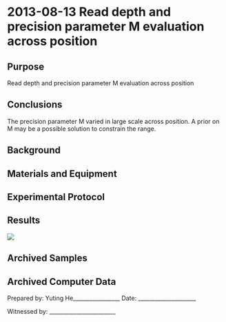 2013-08-13 Read depth and precision parameter M evaluation across position
==============================

Purpose
------------
Read depth and precision parameter M evaluation across position

Conclusions
-----------------
The precision parameter M varied in large scale across position. A prior on M may be a possible solution to constrain the range.

Background
-----------------


Materials and Equipment
------------------------------


Experimental Protocol
---------------------------


Results
-----------
![](Depth_M.png)


Archived Samples
-------------------------

Archived Computer Data
------------------------------


Prepared by: Yuting He_________________     Date: _____________________


Witnessed by: ________________________
